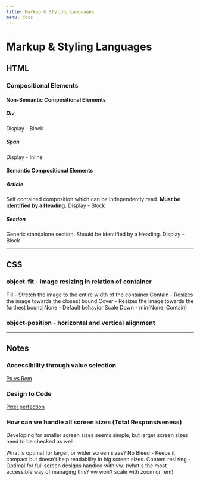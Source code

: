 ```yaml
---
title: Markup & Styling Languages
menu: docs
---
```


# Markup & Styling Languages

## HTML
### Compositional Elements
#### Non-Semantic Compositional Elements
##### Div
Display - Block

##### Span
Display - Inline

#### Semantic Compositional Elements
##### Article
Self contained composition which can be independently read.
**Must be identified by a Heading.**
Display - Block

##### Section
Generic standalone section.
Should be identified by a Heading.
Display - Block

---
## CSS
### object-fit - Image resizing in relation of container
Fill - Stretch the image to the entire width of the container
Contain - Resizes the image towards the closest bound
Cover - Resizes the image towards the furthest bound
None - Default behavior
Scale Down - min(None, Contain)

### object-position - horizontal and vertical alignment

---
## Notes
### Accessibility through value selection
[Px vs Rem](https://www.joshwcomeau.com/css/surprising-truth-about-pixels-and-accessibility/)
### Design to Code
[Pixel perfection](https://www.joshwcomeau.com/css/pixel-perfection/)
### How can we handle all screen sizes (Total Responsiveness)
Developing for smaller screen sizes seems simple, but larger screen sizes need to be checked as well.

What is optimal for larger, or wider screen sizes?
No Bleed - Keeps it compact but doesn't help readability in big screen sizes.
Content resizing - Optimal for full screen designs handled with vw. (what's the most accessible way of managing this? vw won't scale with zoom or rem)
